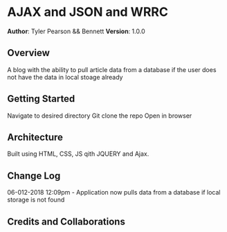 # AJAX and JSON and WRRC

**Author**: Tyler Pearson && Bennett
**Version**: 1.0.0 

## Overview
A blog with the ability to pull article data from a database if the user does not have the data in local stoage already 

## Getting Started
Navigate to desired directory
Git clone the repo 
Open in browser

## Architecture
Built using HTML, CSS, JS qith JQUERY and Ajax.

## Change Log


06-012-2018 12:09pm - Application now pulls data from a database if local storage is not found

## Credits and Collaborations

